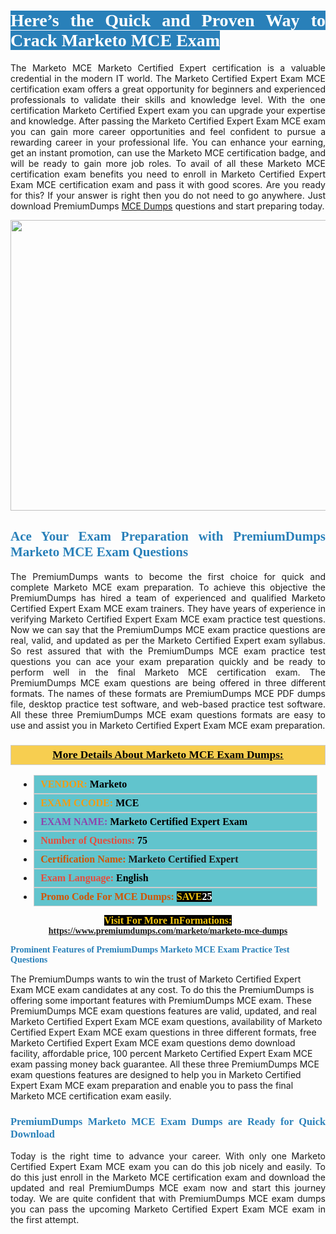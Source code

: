<h1 style="text-align: justify;"><span style="color:#ffffff;"><span style="font-family:Georgia,serif;"><strong><span style="background-color:#2980b9;">Here’s the Quick and Proven Way to Crack Marketo MCE Exam</span></strong></span></span></h1>

<p style="text-align: justify;">The Marketo MCE Marketo Certified Expert certification is a valuable credential in the modern IT world. The Marketo Certified Expert Exam MCE certification exam offers a great opportunity for beginners and experienced professionals to validate their skills and knowledge level. With the one certification Marketo Certified Expert exam you can upgrade your expertise and knowledge. After passing the Marketo Certified Expert Exam MCE exam you can gain more career opportunities and feel confident to pursue a rewarding career in your professional life. You can enhance your earning, get an instant promotion, can use the Marketo MCE certification badge, and will be ready to gain more job roles. To avail of all these Marketo MCE certification exam benefits you need to enroll in Marketo Certified Expert Exam MCE certification exam and pass it with good scores. Are you ready for this? If your answer is right then you do not need to go anywhere. Just download PremiumDumps <a href="https://www.premiumdumps.com/marketo/marketo-mce-dumps">MCE Dumps</a> questions and start preparing today.</p>

<p style="text-align: center;"><a href="https://www.premiumdumps.com/marketo/marketo-mce-dumps"><img alt="" src="https://i.imgur.com/KJGzbJ2.jpeg" style="width: 700px; height: 465px;" /></a></p>

<h2 style="text-align: justify;"><span style="color:#2980b9;"><span style="font-family:Georgia,serif;"><strong>Ace Your Exam Preparation with PremiumDumps Marketo MCE Exam Questions</strong></span></span></h2>

<p style="text-align: justify;">The PremiumDumps wants to become the first choice for quick and complete Marketo MCE exam preparation. To achieve this objective the PremiumDumps has hired a team of experienced and qualified Marketo Certified Expert Exam MCE exam trainers. They have years of experience in verifying Marketo Certified Expert Exam MCE exam practice test questions. Now we can say that the PremiumDumps MCE exam practice questions are real, valid, and updated as per the Marketo Certified Expert exam syllabus. So rest assured that with the PremiumDumps MCE exam practice test questions you can ace your exam preparation quickly and be ready to perform well in the final Marketo MCE certification exam. The PremiumDumps MCE exam questions are being offered in three different formats. The names of these formats are PremiumDumps MCE PDF dumps file, desktop practice test software, and web-based practice test software. All these three PremiumDumps MCE exam questions formats are easy to use and assist you in Marketo Certified Expert Exam MCE exam preparation.</p>

<h3 style="background: #f7ce50; border: 1px solid rgb(204, 204, 204); padding: 5px 10px; text-align: center;"><span style="font-family:Georgia,serif;"><u><u><span style="color:#000000;"><span style="font-size:11pt"><span style="line-height:normal"><b><span style="font-size:13.0pt"><span cambria="">More Details About Marketo MCE Exam Dumps:</span></span></b></span></span></span></u></u></span></h3>

<ul>
	<li style="margin:0cm 10pt">
	<div style="background:#61c4cd; border: 1px solid rgb(204, 204, 204); padding: 5px 10px; text-align: justify;"><span style="font-family:Georgia,serif;"><span style="font-size:11pt"><span style="line-height:normal"><b><span style="font-size:12.0pt"><span new="" roman="" times=""><span style="color:#f39c12;">VENDOR:</span> <span style="color:#000000;">Marketo</span></span></span></b></span></span></span></div>
	</li>
	<li style="margin:0cm 10pt">
	<div style="background: #61c4cd; border: 1px solid rgb(204, 204, 204); padding: 5px 10px; text-align: justify;"><span style="font-family:Georgia,serif;"><span style="font-size:11pt"><span style="line-height:normal"><b><span style="font-size:12.0pt"><span new="" roman="" times=""><span style="color:#f39c12;">EXAM CCODE:</span> <span style="color:#000000;">MCE</span></span></span></b></span></span></span></div>
	</li>
	<li style="margin:0cm 10pt">
	<div style="background: #61c4cd; border: 1px solid rgb(204, 204, 204); padding: 5px 10px; text-align: justify;"><span style="font-family:Georgia,serif;"><span style="font-size:11pt"><span style="line-height:normal"><b><span style="font-size:12.0pt"><span new="" roman="" times=""><span style="color:#8e44ad;">EXAM NAME:</span> <span style="color:#000000;">Marketo Certified Expert Exam</span></span></span></b></span></span></span></div>
	</li>
	<li style="margin:0cm 10pt">
	<div style="background: #61c4cd; border: 1px solid rgb(204, 204, 204); padding: 5px 10px;"><span style="font-family:Georgia,serif;"><span style="font-size:11pt"><span style="line-height:normal"><b><span style="font-size:12.0pt"><span new="" roman="" times=""><span style="color:#e74c3c;">Number of Questions:</span><span style="color:#000000;"><span style="color:#f1c40f;"> </span>75</span></span></span></b></span></span></span></div>
	</li>
	<li style="margin:0cm 10pt">
	<div style="background: #61c4cd; border: 1px solid rgb(204, 204, 204); padding: 5px 10px; text-align: justify;"><span style="font-family:Georgia,serif;"><span style="font-size:11pt"><span style="line-height:normal"><b><span style="font-size:12.0pt"><span new="" roman="" times=""><span style="color:#d35400;">Certification Name:</span> Marketo Certified Expert</span></span></b></span></span></span></div>
	</li>
	<li style="margin:0cm 10pt">
	<div style="background: #61c4cd; border: 1px solid rgb(204, 204, 204); padding: 5px 10px; text-align: justify;"><span style="font-family:Georgia,serif;"><span style="font-size:11pt"><span style="line-height:normal"><b><span style="font-size:12.0pt"><span new="" roman="" times=""><span style="color:#e74c3c;">Exam Language:</span> <span style="color:#000000;">English</span></span></span></b></span></span></span></div>
	</li>
	<li style="margin:0cm 10pt">
	<div style="background: #61c4cd; border: 1px solid rgb(204, 204, 204); padding: 5px 10px;"><span style="font-family:Georgia,serif;"><span style="font-size:11pt"><span style="line-height:normal"><b><span style="font-size:12.0pt"><span new="" roman="" times=""><span style="color:#d35400;">Promo Code For MCE Dumps:</span><span style="color:#f1c40f;"> <span style="background-color:#000000;">SAVE</span></span><span style="color:#ffffff;"><span style="background-color:#000000;">25</span></span></span></span></b></span></span></span></div>
	</li>
</ul>

<p style="text-align: center;"><span style="font-family:Georgia,serif;"><strong><span style="font-size:16px;"><span style="color:#f1c40f;"><span style="background-color:#000000;">Visit For More InFormations:</span></span></span> <a href="https://www.premiumdumps.com/marketo/marketo-mce-dumps">https://www.premiumdumps.com/marketo/marketo-mce-dumps</a></strong></span></p>

<p><span style="color:#2980b9;"><span style="font-family:Georgia,serif;"><strong><strong><strong>Prominent Features of PremiumDumps Marketo MCE Exam Practice Test Questions</strong></strong></strong></span></span></p>

<p>The PremiumDumps wants to win the trust of Marketo Certified Expert Exam MCE exam candidates at any cost. To do this the PremiumDumps is offering some important features with PremiumDumps MCE exam. These PremiumDumps MCE exam questions features are valid, updated, and real Marketo Certified Expert Exam MCE exam questions, availability of Marketo Certified Expert Exam MCE exam questions in three different formats, free Marketo Certified Expert Exam MCE exam questions demo download facility, affordable price, 100 percent Marketo Certified Expert Exam MCE exam passing money back guarantee. All these three PremiumDumps MCE exam questions features are designed to help you in Marketo Certified Expert Exam MCE exam preparation and enable you to pass the final Marketo MCE certification exam easily.</p>

<h3 style="text-align: justify;"><span style="color:#2980b9;"><span style="font-family:Georgia,serif;"><strong><strong><strong>PremiumDumps Marketo MCE Exam Dumps are Ready for Quick Download</strong></strong></strong></span></span></h3>

<p style="text-align: justify;">Today is the right time to advance your career. With only one Marketo Certified Expert Exam MCE exam you can do this job nicely and easily. To do this just enroll in the Marketo MCE certification exam and download the updated and real PremiumDumps MCE exam now and start this journey today. We are quite confident that with PremiumDumps MCE exam dumps you can pass the upcoming Marketo Certified Expert Exam MCE exam in the first attempt.</p>
